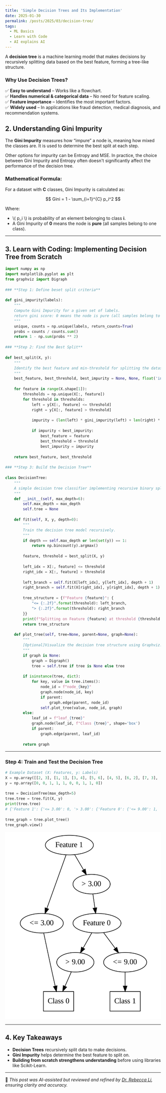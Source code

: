 ```yaml
---
title: 'Simple Decision Trees and Its Implementation'
date: 2025-01-30
permalink: /posts/2025/03/decision-tree/
tags:
  - ML Basics
  - Learn with Code
  - AI explains AI
---
```


A **decision tree** is a machine learning model that makes decisions by recursively splitting data based on the best feature, forming a tree-like structure.

### **Why Use Decision Trees?**
✅ **Easy to understand** – Works like a flowchart.  
✅ **Handles numerical & categorical data** – No need for feature scaling.  
✅ **Feature importance** – Identifies the most important factors.  
✅ **Widely used** – In applications like fraud detection, medical diagnosis, and recommendation systems.

## **2. Understanding Gini Impurity**
The **Gini Impurity** measures how “impure” a node is, meaning how mixed the classes are. It is used to determine the best split at each step.

Other options for impurity can be Entropy and MSE. In practice, the choice between Gini Impurity and Entropy often doesn't significantly affect the performance of the decision tree.

### **Mathematical Formula:**
For a dataset with **C** classes, Gini Impurity is calculated as:

$$ Gini = 1 - \sum_{i=1}^{C} p_i^2 $$

Where:
- \\( p_i \\) is  probability of an element belonging to class **i**.
- A Gini Impurity of **0** means the node is **pure** (all samples belong to one class).

---
## **3. Learn with Coding: Implementing Decision Tree from Scratch**
```python
import numpy as np
import matplotlib.pyplot as plt
from graphviz import Digraph

### **Step 1: Define beset split criteria**

def gini_impurity(labels):
    """
    Compute Gini Impurity for a given set of labels.
    return gini score: 0 means the node is pure (all samples belong to one class)
    """
    unique, counts = np.unique(labels, return_counts=True)
    probs = counts / counts.sum()
    return 1 - np.sum(probs ** 2)

### **Step 2: Find the Best Split**

def best_split(X, y):
    """
    Identify the best feature and min-threshold for splitting the dataset.
    """
    best_feature, best_threshold, best_impurity = None, None, float('inf')
    
    for feature in range(X.shape[1]):
        thresholds = np.unique(X[:, feature])
        for threshold in thresholds:
            left = y[X[:, feature] <= threshold]
            right = y[X[:, feature] > threshold]
            
            impurity = (len(left) * gini_impurity(left) + len(right) * gini_impurity(right)) / len(y)
            
            if impurity < best_impurity:
                best_feature = feature
                best_threshold = threshold
                best_impurity = impurity
                
    return best_feature, best_threshold

### **Step 3: Build the Decision Tree**

class DecisionTree:
    """
    A simple decision tree classifier implementing recursive binary splits.
    """
    def __init__(self, max_depth=6):
        self.max_depth = max_depth
        self.tree = None

    def fit(self, X, y, depth=0):
        """
        Train the decision tree model recursively.
        """
        if depth == self.max_depth or len(set(y)) == 1:
            return np.bincount(y).argmax()

        feature, threshold = best_split(X, y)
        
        left_idx = X[:, feature] <= threshold
        right_idx = X[:, feature] > threshold
        
        left_branch = self.fit(X[left_idx], y[left_idx], depth + 1)
        right_branch = self.fit(X[right_idx], y[right_idx], depth + 1)
        
        tree_structure = {f"Feature {feature}": {
            "<= {:.2f}".format(threshold): left_branch,
            "> {:.2f}".format(threshold): right_branch
        }}
        print(f"Splitting on Feature {feature} at threshold {threshold:.2f}")
        return tree_structure
    
    def plot_tree(self, tree=None, parent=None, graph=None):
        """
        [Optional]Visualize the decision tree structure using Graphviz.
        """
        if graph is None:
            graph = Digraph()
            tree = self.tree if tree is None else tree
        
        if isinstance(tree, dict):
            for key, value in tree.items():
                node_id = f"node_{key}"
                graph.node(node_id, key)
                if parent:
                    graph.edge(parent, node_id)
                self.plot_tree(value, node_id, graph)
        else:
            leaf_id = f"leaf_{tree}"
            graph.node(leaf_id, f"Class {tree}", shape='box')
            if parent:
                graph.edge(parent, leaf_id)
        
        return graph
```

---
### **Step 4: Train and Test the Decision Tree**
```python
# Example Dataset (X: Features, y: Labels)
X = np.array([[2, 3], [1, 1], [3, 4], [5, 6], [4, 5], [6, 2], [7, 3], [8, 5], [9, 7], [10, 8]])
y = np.array([0, 0, 1, 1, 1, 0, 0, 1, 1, 0])

tree = DecisionTree(max_depth=5)
tree.tree = tree.fit(X, y)
print(tree.tree) 
# {'Feature 1': {'<= 3.00': 0, '> 3.00': {'Feature 0': {'<= 9.00': 1, '> 9.00': 0}}}}

tree_graph = tree.plot_tree()
tree_graph.view()

```

<p align="center"><img src="/figures/posts/decison-tree-output.png"  width="700" class="inline"/></p>


---
## **4. Key Takeaways**
- **Decision Trees** recursively split data to make decisions.
- **Gini Impurity** helps determine the best feature to split on.
- **Building from scratch strengthens understanding** before using libraries like Scikit-Learn.

---
🤖 *This post was AI-assisted but reviewed and refined by [Dr. Rebecca Li](https://xiaoyang-rebecca.github.io/), ensuring clarity and accuracy.*


